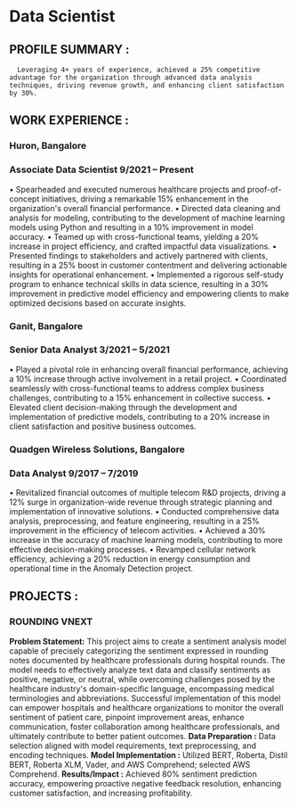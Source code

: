 # Data Scientist

## PROFILE SUMMARY : 
      Leveraging 4+ years of experience, achieved a 25% competitive advantage for the organization through advanced data analysis techniques, driving revenue growth, and enhancing client satisfaction by 30%. 
      
## WORK EXPERIENCE : 

### Huron, Bangalore
### Associate Data Scientist									9/2021 – Present
•	Spearheaded and executed numerous healthcare projects and proof-of-concept initiatives, driving a remarkable 15% enhancement in the organization's overall financial performance.
•	Directed data cleaning and analysis for modeling, contributing to the development of machine learning models using Python and resulting in a 10% improvement in model accuracy.
•	Teamed up with cross-functional teams, yielding a 20% increase in project efficiency, and crafted impactful data visualizations.
•	Presented findings to stakeholders and actively partnered with clients, resulting in a 25% boost in customer contentment and delivering actionable insights for operational enhancement.
•	Implemented a rigorous self-study program to enhance technical skills in data science, resulting in a 30% improvement in predictive model efficiency and empowering clients to make optimized decisions based on accurate insights.

### Ganit, Bangalore
### Senior Data Analyst										3/2021 – 5/2021
•	Played a pivotal role in enhancing overall financial performance, achieving a 10% increase through active involvement in a retail project.
•	Coordinated seamlessly with cross-functional teams to address complex business challenges, contributing to a 15% enhancement in collective success. 
•	Elevated client decision-making through the development and implementation of predictive models, contributing to a 20% increase in client satisfaction and positive business outcomes.

### Quadgen Wireless Solutions, Bangalore
### Data Analyst											9/2017 – 7/2019
•	Revitalized financial outcomes of multiple telecom R&D projects, driving a 12% surge in organization-wide revenue through strategic planning and implementation of innovative solutions.
•	Conducted comprehensive data analysis, preprocessing, and feature engineering, resulting in a 25% improvement in the efficiency of telecom activities.
•	Achieved a 30% increase in the accuracy of machine learning models, contributing to more effective decision-making processes.
•	Revamped cellular network efficiency, achieving a 20% reduction in energy consumption and operational time in the Anomaly Detection project. 

## PROJECTS :

### ROUNDING VNEXT
**Problem Statement:** This project aims to create a sentiment analysis model capable of precisely categorizing the sentiment expressed in rounding notes documented by healthcare professionals during hospital rounds. The model needs to effectively analyze text data and classify sentiments as positive, negative, or neutral, while overcoming challenges posed by the healthcare industry's domain-specific language, encompassing medical terminologies and abbreviations. Successful implementation of this model can empower hospitals and healthcare organizations to monitor the overall sentiment of patient care, pinpoint improvement areas, enhance communication, foster collaboration among healthcare professionals, and ultimately contribute to better patient outcomes.
**Data Preparation :** Data selection aligned with model requirements, text preprocessing, and encoding techniques.
**Model Implementation :** Utilized BERT, Roberta, Distil BERT, Roberta XLM, Vader, and AWS Comprehend; selected AWS Comprehend.
**Results/Impact :** Achieved 80% sentiment prediction accuracy, empowering proactive negative feedback resolution, enhancing customer satisfaction, and increasing profitability.

